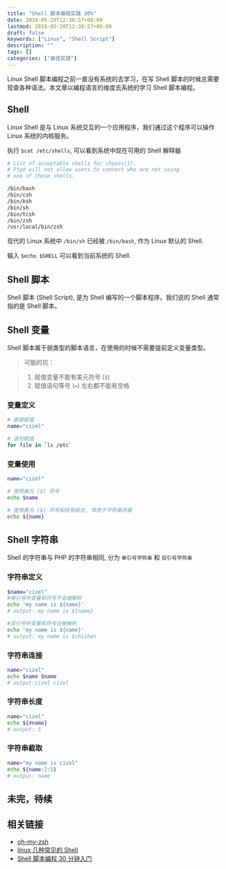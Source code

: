 ```yaml
---
title: "Shell 脚本编程实践 30%"
date: 2018-05-20T12:38:57+08:00
lastmod: 2018-05-20T12:38:57+08:00
draft: false
keywords: ["Linux", "Shell Script"]
description: ""
tags: []
categories: ["最佳实践"]
---
```


Linux Shell 脚本编程之前一直没有系统的去学习，在写 Shell 脚本的时候总需要现查各种语法。本文章以编程语言的维度去系统的学习 Shell 脚本编程。

<!--more-->

## Shell

Linux Shell 是与 Linux 系统交互的一个应用程序，我们通过这个程序可以操作 Linux 系统的内核服务。

执行 `$cat /etc/shells`, 可以看到系统中现在可用的 Shell 解释器

```bash
# List of acceptable shells for chpass(1).
# Ftpd will not allow users to connect who are not using
# one of these shells.

/bin/bash
/bin/csh
/bin/ksh
/bin/sh
/bin/tcsh
/bin/zsh
/usr/local/bin/zsh
```

现代的 Linux 系统中 `/bin/sh` 已经被 `/bin/bash`, 作为 Linux 默认的 Shell.

输入 `$echo $SHELL` 可以看到当前系统的 Shell.

## Shell 脚本

Shell 脚本 (Shell Script), 是为 Shell 编写的一个脚本程序。我们说的 Shell 通常指的是 Shell 脚本。

## Shell 变量

Shell 脚本属于弱类型的脚本语言，在使用的时候不需要提前定义变量类型。

> 可能的坑：

> 1. 赋值变量不能有美元符号 (`$`)
> 2. 赋值语句等号 (`=`) 左右都不能有空格


### 变量定义

```bash
# 直接赋值 
name="cizel"

# 语句赋值
for file in `ls /etc`
```

### 变量使用

```bash
name="cizel"

# 使用美元 ($) 符号
echo $name

# 使用美元 ($) 符号和括号结合, 常用于字符串拼接
echo ${name}
```

## Shell 字符串

Shell 的字符串与 PHP 的字符串相同, 分为 `单引号字符串` 和 `双引号字符串`

### 字符串定义

```bash
$name="cizel"
#单引号中变量和符号不会被解析
echo 'my name is ${name}'
# output: my name is ${name}

#双引号中变量和符号会被解析
echo 'my name is ${name}'
# output: my name is $shizhen
```

### 字符串连接

```bash
name="cizel"
echo $name $name 
# output:cizel cizel
```

### 字符串长度

```bash
name="cizel"
echo ${#name}
# output: 5
```

### 字符串截取

```bash
name="my name is cizel"
echo ${name:2:5}
# output: name 
```





## 未完，待续

## 相关链接

- [oh-my-zsh](https://github.com/robbyrussell/oh-my-zsh)
- [linux 几种常见的 Shell](https://blog.csdn.net/whatday/article/details/78929247)
- [Shell 脚本编程 30 分钟入门](https://github.com/qinjx/30min_guides/blob/master/shell.md)
